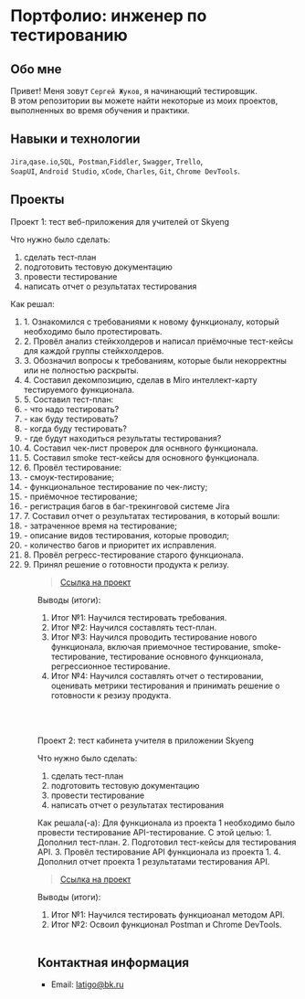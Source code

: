 # Портфолио: инженер по тестированию

## Обо мне

Привет! Меня зовут ``Сергей Жуков``, я начинающий тестировщик. <br>
В этом репозитории вы можете найти некоторые из моих проектов, выполненных во время обучения и практики.

## Навыки и технологии

``Jira``,``qase.io``,``SQL``,`` Postman``,``Fiddler``, ``Swagger``, ``Trello``, <br>
``SoapUI``, ``Android Studio``, ``xCode``, ``Charles``, ``Git``, ``Chrome DevTools``.



## Проекты

<p> Проект 1: тест веб-приложения для учителей от Skyeng </p>

<p>Что нужно было сделать:<p>

<ol>
 <li> сделать тест-план
 <li>подготовить тестовую документацию
 <li>провести тестирование
 <li>написать отчет о результатах тестирования
</ol>
   
<p>Как решал:<p>
<ol>
<li>1. Ознакомился с требованиями к новому функционалу, который необходимо было протестировать. 
<li>2. Провёл анализ стейкхолдеров и написал приёмочные тест-кейсы для каждой группы стейкхолдеров. 
<li>3. Обозначил вопросы к требованиям, которые были некорректны или не полностью раскрыты. 
<li>4. Составил декомпозицию, сделав в Miro интеллект-карту тестируемого функционала.
<li>5. Составил тест-план: 
<li>  - что надо тестировать? 
<li>  - как буду тестировать? 
<li>  - когда буду тестировать? 
<li>  - где будут находиться результаты тестирования?
<li>4. Составил чек-лист проверок для оснвного функционала. 
<li>5. Составил smoke тест-кейсы для основного функционала. 
<li>6. Провёл тестирование: 
<li>  - смоук-тестирование; 
<li>  - функциональное тестирование по чек-листу; 
<li>  - приёмочное тестирование;
<li>  - регистрация багов в баг-трекинговой системе Jira
<li>7. Составил отчет о результатах тестирования, в который вошли: 
<li>  - затраченное время на тестирование; 
<li>  - описание видов тестирования, которые проводил; 
<li>  - количество багов и приоритет их исправления.
<li>8. Провёл регресс-тестирование старого функционала. 
<li>9. Принял решение о готовности продукта к релизу.
<ol>

> <a href="https://www.notion.so/1-2-b05a93e78e80419b9ea5bc03d33b9cd3">Ссылка на проект</a>

<p>Выводы (итоги):<p>
<ol>
<li>Итог №1: Научился тестировать требования.
<li>Итог №2: Научился составлять тест-план.
<li>Итог №3: Научился проводить тестирование нового функционала, включая приемочное тестирование, smoke-тестирование, тестирование основного функционала, регрессионное тестирование.
<li>Итог №4: Научился составлять отчет о тестировании, оценивать метрики тестирования и принимать решение о готовности к резизу продукта.
</ol>
<p>
 
<br>

<br>

<p>Проект 2: тест кабинета учителя в приложении Skyeng</p>

<p>Что нужно было сделать:<p>
<ol>
<li>сделать тест-план</li>
<li>подготовить тестовую документацию</li>
<li>провести тестирование</li>
<li>написать отчет о результатах тестирования</li>
</ol>
 
<p>Как решала(-а): 
Для функционала из проекта 1 необходимо было провести тестирование API-тестирование. С этой целью:
1. Дополнил тест-план. 
2. Подготовил тест-кейсы для тестирования API. 
3. Провёл тестирование API функционала из проекта 1. 
4. Дополнил отчет проекта 1 результатами тестирования API. 
</p>

> <a href="https://www.notion.so/1-2-b05a93e78e80419b9ea5bc03d33b9cd3">Ссылка на проект</a>

<p>Выводы (итоги):<p>
<ol>
  <li>Итог №1: Научился тестировать функциоанал методом API. </li>
  <li>Итог №2: Освоил функционал Postman и Chrome DevTools.</li>
</ol>

<br> 

## Контактная информация

- Email: latigo@bk.ru
